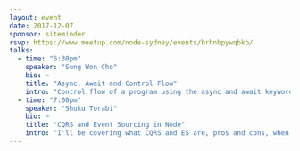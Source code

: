 ```yaml
---
layout: event
date: 2017-12-07
sponsor: siteminder
rsvp: https://www.meetup.com/node-sydney/events/brhnbpywqbkb/
talks:
  - time: "6:30pm"
    speaker: "Sung Won Cho"
    bio: ~
    title: "Async, Await and Control Flow"
    intro: "Control flow of a program using the async and await keywords in terms of concurrency and their usage inside callbacks."
  - time: "7:00pm"
    speaker: "Shuku Torabi"
    bio: ~
    title: "CQRS and Event Sourcing in Node"
    intro: "I'll be covering what CQRS and ES are, pros and cons, when to use them and when not. Then I'll go through a simple demo app to show how to use the two architectural paradigms for developing applications in Node. The demo app is written in Typescript with Socket Level Messaging (Zeromq) and Mongodb storage."
---
```

